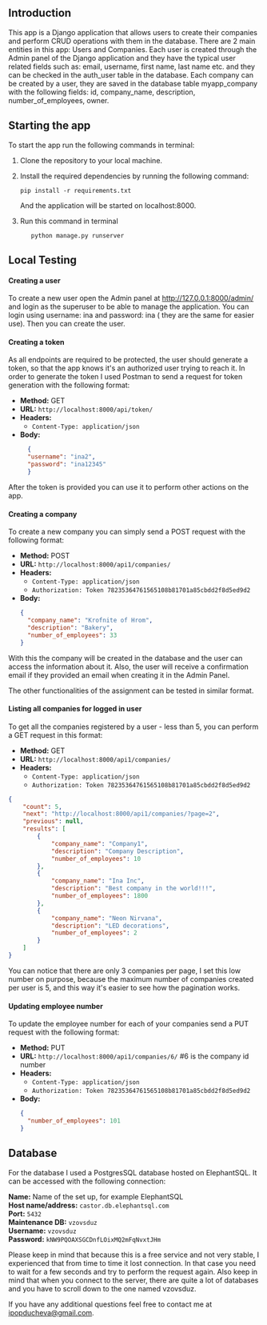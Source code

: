 

## Introduction

This app is a Django application that allows users to create their companies and perform CRUD operations with them in the database. There are 2 main entities in this app: Users and Companies. Each user is created through the Admin panel of the Django application and they have the typical user related fields such as: email, username, first name, last name etc. and they can be checked in the auth_user table in the database. Each company can be created by a user, they are saved in the database table myapp_company with the following fields: id, company_name, description, number_of_employees, owner. 


## Starting the app

To start the app run the following commands in terminal:

1. Clone the repository to your local machine.

2. Install the required dependencies by running the following command:
   ```
   pip install -r requirements.txt
   ```
   And the application will be started on localhost:8000.

3. Run this command in terminal 
    ```
       python manage.py runserver 
    ```

## Local Testing

#### Creating a user

To create a new user open the Admin panel at http://127.0.0.1:8000/admin/ and login as the superuser to be able to manage the application. You can login using username: ina and password: ina ( they are the same for easier use). Then you can create the user.


#### Creating a token

As all endpoints are required to be protected, the user should generate a token, so that the app knows it's an authorized user trying to reach it. In order to generate the token I used Postman to send a request for token generation with the following format:


- **Method:** GET
- **URL:** `http://localhost:8000/api/token/`
- **Headers:**
  - `Content-Type: application/json`
- **Body:**
  ```json
    {
    "username": "ina2",
    "password": "ina12345"   
    }

After the token is provided you can use it to perform other actions on the app.

#### Creating a company

To create a new company you can simply send a POST request with the following format:

- **Method:** POST
- **URL:** `http://localhost:8000/api1/companies/`
- **Headers:**
  - `Content-Type: application/json`
  - `Authorization: Token 78235364761565108b81701a85cbdd2f8d5ed9d2`  <!-- provided token -->
- **Body:**
  ```json
  {
    "company_name": "Krofnite of Hrom",
    "description": "Bakery",
    "number_of_employees": 33
  }

With this the company will be created in the database and the user can access the information about it. Also, the user will receive a confirmation email if they provided an email when creating it in the Admin Panel. 

The other functionalities of the assignment can be tested in similar format.

#### Listing all companies for logged in user

To get all the companies registered by a user - less than 5, you can perform a GET request in this format:


- **Method:** GET
- **URL:** `http://localhost:8000/api1/companies/`
- **Headers:**
  - `Content-Type: application/json`
  - `Authorization: Token 78235364761565108b81701a85cbdd2f8d5ed9d2`  <!-- provided token -->


```json
{
    "count": 5,
    "next": "http://localhost:8000/api1/companies/?page=2",
    "previous": null,
    "results": [
        {
            "company_name": "Company1",
            "description": "Company Description",
            "number_of_employees": 10
        },
        {
            "company_name": "Ina Inc",
            "description": "Best company in the world!!!",
            "number_of_employees": 1800
        },
        {
            "company_name": "Neon Nirvana",
            "description": "LED decorations",
            "number_of_employees": 2
        }
    ]
}
```

You can notice that there are only 3 companies per page, I set this low number on purpose, because the maximum number of companies created per user is 5, and this way it's easier to see how the pagination works. 

#### Updating employee number

To update the employee number for each of your companies send a PUT request with the following format:

- **Method:** PUT
- **URL:** `http://localhost:8000/api1/companies/6/`  #6 is the company id number
- **Headers:**
  - `Content-Type: application/json`
  - `Authorization: Token 78235364761565108b81701a85cbdd2f8d5ed9d2`  <!-- provided token -->
- **Body:**
  ```json
  {
    "number_of_employees": 101
  }
  ```



## Database

For the database I used a PostgresSQL database hosted on ElephantSQL. It can be accessed with the following connection:

**Name:** Name of the set up, for example ElephantSQL  
**Host name/address:** `castor.db.elephantsql.com`  
**Port:** `5432`  
**Maintenance DB:** `vzovsduz`  
**Username:** `vzovsduz`  
**Password:** `kNW9PQOAXSGCDnfLOixMQ2mFqNvxtJHm`

Please keep in mind that because this is a free service and not very stable, I experienced that from time to time it lost connection. In that case you need to wait for a few seconds and try to perform the request again. Also keep in mind that when you connect to the server, there are quite a lot of databases and you have to scroll down to the one named vzovsduz.

If you have any additional questions feel free to contact me at ipopducheva@gmail.com. 

